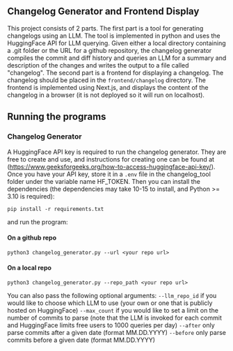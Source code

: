 ## Changelog Generator and Frontend Display
This project consists of 2 parts. The first part is a tool for generating changelogs
using an LLM. The tool is implemented in python and uses the HuggingFace API for LLM querying.
Given either a local directory containing a .git folder or the URL for a github repository,
the changelog generator compiles the commit and diff history and queries an LLM for a summary and
description of the changes and writes the output to a file called "changelog".
The second part is a frontend for displaying a changelog. The changelog should be placed in the
`frontend/changelog` directory. The frontend is implemented using Next.js, and displays the content
of the changelog in a browser (it is not deployed so it will run on localhost).

## Running the programs
### Changelog Generator
A HuggingFace API key is required to run the changelog generator. They are free to create and use, and
instructions for creating one can be found at (https://www.geeksforgeeks.org/how-to-access-huggingface-api-key/). Once you have
your API key, store it in a `.env` file in the changelog_tool folder under the variable name HF_TOKEN.
Then you can install the dependencies (the dependencies may take 10-15 to install, and Python >= 3.10
is required):
```
pip install -r requirements.txt
```
and run the program:
#### On a github repo
```
python3 changelog_generator.py --url <your repo url>
```
#### On a local repo
```
python3 changelog_generator.py --repo_path <your repo url>
```
You can also pass the following optional arguments:
`--llm_repo_id` if you would like to choose which LLM to use (your own or one that is publicly hosted on HuggingFace)
`--max_count` if you would like to set a limit on the number of commits to parse (note that the LLM is invoked for each commit
and HuggingFace limits free users to 1000 queries per day)
`--after` only parse commits after a given date (format MM.DD.YYYY)
`--before` only parse commits before a given date (format MM.DD.YYYY)
